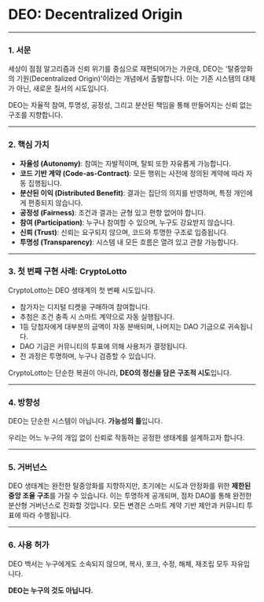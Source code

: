 # DEO: Decentralized Origin

---

### 1. 서문

세상이 점점 알고리즘과 신뢰 위기를 중심으로 재편되어가는 가운데, DEO는 '탈중앙화의 기원(Decentralized Origin)'이라는 개념에서 출발합니다. 이는 기존 시스템의 대체가 아닌, 새로운 질서의 시도입니다.

DEO는 자율적 참여, 투명성, 공정성, 그리고 분산된 책임을 통해 만들어지는 신뢰 없는 구조를 지향합니다.

---

### 2. 핵심 가치

- **자율성 (Autonomy)**: 참여는 자발적이며, 탈퇴 또한 자유롭게 가능합니다.
- **코드 기반 계약 (Code-as-Contract)**: 모든 행위는 사전에 정의된 계약에 따라 자동 집행됩니다.
- **분산된 이익 (Distributed Benefit)**: 결과는 집단의 의지를 반영하며, 특정 개인에게 편중되지 않습니다.
- **공정성 (Fairness)**: 조건과 결과는 균형 있고 편향 없어야 합니다.
- **참여 (Participation)**: 누구나 참여할 수 있으며, 누구도 강요받지 않습니다.
- **신뢰 (Trust)**: 신뢰는 요구되지 않으며, 코드와 투명한 구조로 입증됩니다.
- **투명성 (Transparency)**: 시스템 내 모든 흐름은 열려 있고 관찰 가능합니다.

---

### 3. 첫 번째 구현 사례: CryptoLotto

CryptoLotto는 DEO 생태계의 첫 번째 시도입니다.

- 참가자는 디지털 티켓을 구매하여 참여합니다.
- 추첨은 조건 충족 시 스마트 계약으로 자동 실행됩니다.
- 1등 당첨자에게 대부분의 금액이 자동 분배되며, 나머지는 DAO 기금으로 귀속됩니다.
- DAO 기금은 커뮤니티의 투표에 의해 사용처가 결정됩니다.
- 전 과정은 투명하며, 누구나 검증할 수 있습니다.

CryptoLotto는 단순한 복권이 아니라, **DEO의 정신을 담은 구조적 시도**입니다.

---

### 4. 방향성

DEO는 단순한 시스템이 아닙니다. **가능성의 틀**입니다.

우리는 어느 누구의 개입 없이 신뢰로 작동하는 공정한 생태계를 설계하고자 합니다.

---

### 5. 거버넌스

DEO 생태계는 완전한 탈중앙화를 지향하지만, 초기에는 시도과 안정화를 위한 **제한된 중앙 조율 구조**를 가질 수 있습니다. 
이는 투명하게 공개되며, 점차 DAO를 통해 완전한 분산형 거버넌스로 진화할 것입니다.
모든 변경은 스마트 계약 기반 제안과 커뮤니티 투표에 따라 수행됩니다.

---

### 6. 사용 허가

DEO 백서는 누구에게도 소속되지 않으며,
복사, 포크, 수정, 해체, 재조립 모두 자유입니다.

**DEO는 누구의 것도 아닙니다.**
